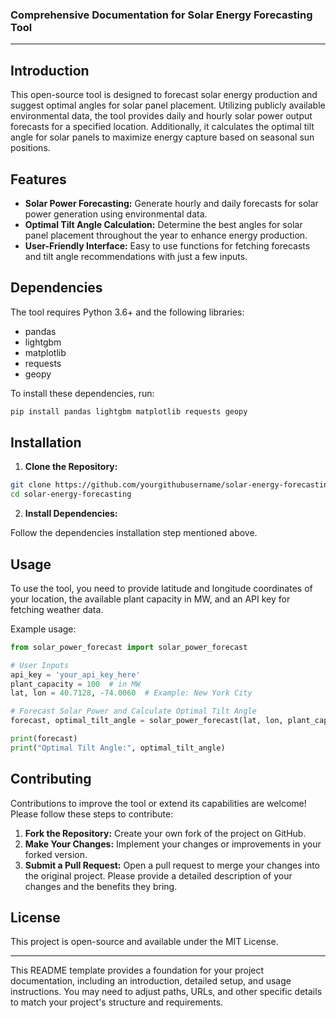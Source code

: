 ### Comprehensive Documentation for Solar Energy Forecasting Tool

---

## Introduction

This open-source tool is designed to forecast solar energy production and suggest optimal angles for solar panel placement. Utilizing publicly available environmental data, the tool provides daily and hourly solar power output forecasts for a specified location. Additionally, it calculates the optimal tilt angle for solar panels to maximize energy capture based on seasonal sun positions.

## Features

- **Solar Power Forecasting:** Generate hourly and daily forecasts for solar power generation using environmental data.
- **Optimal Tilt Angle Calculation:** Determine the best angles for solar panel placement throughout the year to enhance energy production.
- **User-Friendly Interface:** Easy to use functions for fetching forecasts and tilt angle recommendations with just a few inputs.

## Dependencies

The tool requires Python 3.6+ and the following libraries:

- pandas
- lightgbm
- matplotlib
- requests
- geopy

To install these dependencies, run:

```bash
pip install pandas lightgbm matplotlib requests geopy
```

## Installation

1. **Clone the Repository:**

```bash
git clone https://github.com/yourgithubusername/solar-energy-forecasting.git
cd solar-energy-forecasting
```

2. **Install Dependencies:**

Follow the dependencies installation step mentioned above.

## Usage

To use the tool, you need to provide latitude and longitude coordinates of your location, the available plant capacity in MW, and an API key for fetching weather data.

Example usage:

```python
from solar_power_forecast import solar_power_forecast

# User Inputs
api_key = 'your_api_key_here'
plant_capacity = 100  # in MW
lat, lon = 40.7128, -74.0060  # Example: New York City

# Forecast Solar Power and Calculate Optimal Tilt Angle
forecast, optimal_tilt_angle = solar_power_forecast(lat, lon, plant_capacity, api_key)

print(forecast)
print("Optimal Tilt Angle:", optimal_tilt_angle)
```

## Contributing

Contributions to improve the tool or extend its capabilities are welcome! Please follow these steps to contribute:

1. **Fork the Repository:** Create your own fork of the project on GitHub.
2. **Make Your Changes:** Implement your changes or improvements in your forked version.
3. **Submit a Pull Request:** Open a pull request to merge your changes into the original project. Please provide a detailed description of your changes and the benefits they bring.

## License

This project is open-source and available under the MIT License.

---

This README template provides a foundation for your project documentation, including an introduction, detailed setup, and usage instructions. You may need to adjust paths, URLs, and other specific details to match your project's structure and requirements.
